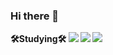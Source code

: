 ### Hi there 👋

<b>🛠️Studying🛠️<b>
<img src="https://img.shields.io/badge/Python-3776AB?style=flat-square&logo=Python&logoColor=000000"/>
<img src="https://img.shields.io/badge/C-A8B9CC?style=flat-square&logo=C&logoColor=000000"/>
  <img src="https://img.shields.io/badge/CSharp-239120?style=flat-square&logo=Csharp&logoColor=000000"/>
<!--
**Ladpect/Ladpect** is a ✨ _special_ ✨ repository because its `README.md` (this file) appears on your GitHub profile.

Here are some ideas to get you started:

- 🔭 I’m currently working on ...
- 🌱 I’m currently learning ...
- 👯 I’m looking to collaborate on ...
- 🤔 I’m looking for help with ...
- 💬 Ask me about ...
- 📫 How to reach me: ...
- 😄 Pronouns: ...
- ⚡ Fun fact: ...
-->
